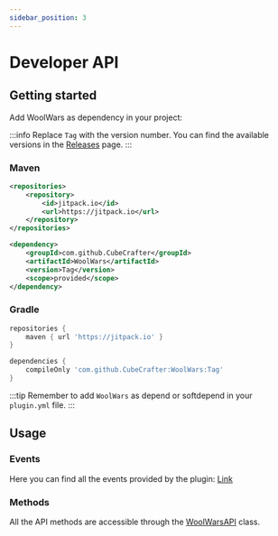 ```yaml
---
sidebar_position: 3
---
```


# Developer API

## Getting started

Add WoolWars as dependency in your project:

:::info
Replace `Tag` with the version number. You can find the available versions in the [Releases](https://github.com/CubeCrafter/WoolWars/releases/) page.
:::

### Maven
```xml
<repositories>
    <repository>
        <id>jitpack.io</id>
        <url>https://jitpack.io</url>
    </repository>
</repositories>
```
```xml
<dependency>
    <groupId>com.github.CubeCrafter</groupId>
    <artifactId>WoolWars</artifactId>
    <version>Tag</version>
    <scope>provided</scope>
</dependency>
```
### Gradle
```groovy
repositories {
    maven { url 'https://jitpack.io' }
}
```
```groovy
dependencies {
    compileOnly 'com.github.CubeCrafter:WoolWars:Tag'
}
```

:::tip
Remember to add `WoolWars` as depend or softdepend in your `plugin.yml` file.
:::

## Usage

### Events

Here you can find all the events provided by the plugin: [Link](https://github.com/CubeCrafter/WoolWars/tree/master/src/main/java/me/cubecrafter/woolwars/api/events)

### Methods

All the API methods are accessible through the [WoolWarsAPI](https://github.com/CubeCrafter/WoolWars/blob/master/src/main/java/me/cubecrafter/woolwars/api/WoolWarsAPI.java) class.
